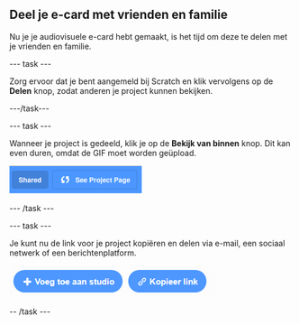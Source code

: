 ## Deel je e-card met vrienden en familie

Nu je je audiovisuele e-card hebt gemaakt, is het tijd om deze te delen met je vrienden en familie.

--- task ---

Zorg ervoor dat je bent aangemeld bij Scratch en klik vervolgens op de **Delen** knop, zodat anderen je project kunnen bekijken.

---/task---

--- task ---

Wanneer je project is gedeeld, klik je op de **Bekijk van binnen** knop. Dit kan even duren, omdat de GIF moet worden geüpload.

![afbeelding met de knop Bekijk van binnen](images/projects-page.png)

--- /task ---

--- task ---

Je kunt nu de link voor je project kopiëren en delen via e-mail, een sociaal netwerk of een berichtenplatform.

![afbeelding met kopieer link knop](images/copy-link.png)

-- /task ---



